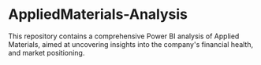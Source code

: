 # AppliedMaterials-Analysis
This repository contains a comprehensive Power BI analysis of Applied Materials, aimed at uncovering insights into the company's financial health, and market positioning.
